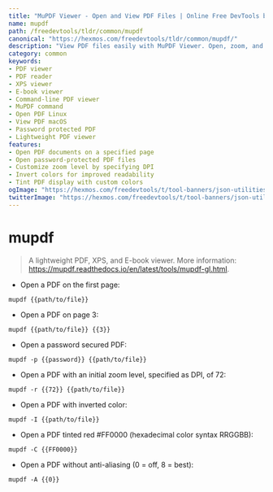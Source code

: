 ```yaml
---
title: "MuPDF Viewer - Open and View PDF Files | Online Free DevTools by Hexmos"
name: mupdf
path: /freedevtools/tldr/common/mupdf
canonical: "https://hexmos.com/freedevtools/tldr/common/mupdf/"
description: "View PDF files easily with MuPDF Viewer. Open, zoom, and customize PDF display with command-line options. Free online tool, no registration required."
category: common
keywords:
- PDF viewer
- PDF reader
- XPS viewer
- E-book viewer
- Command-line PDF viewer
- MuPDF command
- Open PDF Linux
- View PDF macOS
- Password protected PDF
- Lightweight PDF viewer
features:
- Open PDF documents on a specified page
- Open password-protected PDF files
- Customize zoom level by specifying DPI
- Invert colors for improved readability
- Tint PDF display with custom colors
ogImage: "https://hexmos.com/freedevtools/t/tool-banners/json-utilities-banner.png"
twitterImage: "https://hexmos.com/freedevtools/t/tool-banners/json-utilities-banner.png"
---
```


# mupdf

> A lightweight PDF, XPS, and E-book viewer.
> More information: <https://mupdf.readthedocs.io/en/latest/tools/mupdf-gl.html>.

- Open a PDF on the first page:

`mupdf {{path/to/file}}`

- Open a PDF on page 3:

`mupdf {{path/to/file}} {{3}}`

- Open a password secured PDF:

`mupdf -p {{password}} {{path/to/file}}`

- Open a PDF with an initial zoom level, specified as DPI, of 72:

`mupdf -r {{72}} {{path/to/file}}`

- Open a PDF with inverted color:

`mupdf -I {{path/to/file}}`

- Open a PDF tinted red #FF0000 (hexadecimal color syntax RRGGBB):

`mupdf -C {{FF0000}}`

- Open a PDF without anti-aliasing (0 = off, 8 = best):

`mupdf -A {{0}}`

